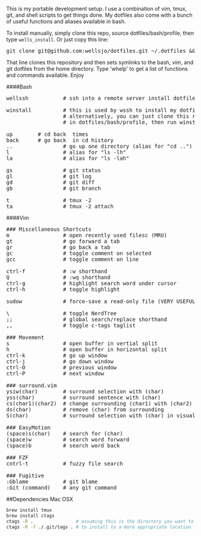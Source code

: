 This is my portable development setup.  I use a combination of vim, tmux, git, and shell scripts to get things done.  My dotfiles also come with a bunch of useful functions and aliases available in bash.

To install manually, simply clone this repo, source dotfiles/bash/profile, then type ```wells_install```.  Or just copy this line:

<pre>
git clone git@github.com:wellsjo/dotfiles.git ~/.dotfiles && source ~/.dotfiles/bash/profile && wells_install
</pre>

That line clones this repository and then sets symlinks to the bash, vim, and git dotfiles from the home directory.  Type 'whelp' to get a list of functions and commands available.  Enjoy

####Bash
<pre>
wellssh           # ssh into a remote server install dotfile setup from this repository

winstall          # this is used by wssh to install my dotfiles upon entering a remote machine.
                  # alternatively, you can just clone this repository, source the profile located
                  # in dotfiles/bash/profile, then run winstall.  This is explained above.

up <number>       # cd back <number> times
back <number>     # go back <number> in cd history
..                # go up one directory (alias for "cd ..")
l                 # alias for "ls -lh"
la                # alias for "ls -lah"

gs                # git status
gl                # git log
gd                # git diff
gb                # git branch

t                 # tmux -2
ta                # tmux -2 attach
</pre>

####Vim
<pre>
### Miscellaneous Shortcuts
m                 # open recently used filesc (MRU)
gt                # go forward a tab
gr                # go back a tab
gc                # toggle comment on selected
gcc               # toggle comment on line

ctrl-f            # :w shorthand
Q                 # :wq shorthand
ctrl-g            # highlight search word under cursor
ctrl-h            # toggle highlight

sudow             # force-save a read-only file (VERY USEFUL)

\                 # toggle NerdTree
;;                # global search/replace shorthand
,,                # toggle c-tags taglist

### Movement
s                 # open buffer in vertial split
h                 # open buffer in horizontal split
ctrl-k            # go up window
ctrl-j            # go down window
ctrl-O            # previous window
ctrl-P            # next window

### surround.vim
ysiw(char)        # surround selection with (char)
yss(char)         # surround sentence with (char)
cs(char1)(char2)  # change surrounding (char1) with (char2)
ds(char)          # remove (char) from surrounding
S(char)           # surround selection with (char) in visual mode

### EasyMotion
(space)s(char)    # search for (char)
(space)w          # search word forward
(space)b          # search word back

### FZF
cntrl-t           # fuzzy file search

### Fugitive
:Gblame           # git blame
:Git (command)    # any git command
</pre>

##Dependencies
Mac OSX
```bash
brew install tmux
brew install ctags
ctags -R .                # assuming this is the directory you want to index
ctags -R -f ./.git/tags . # to install to a more appropriate location
```
